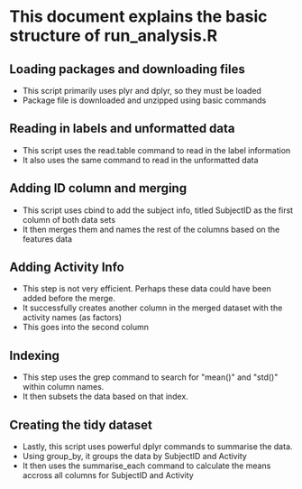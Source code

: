 # This document explains the basic structure of run_analysis.R

## Loading packages and downloading files
* This script primarily uses plyr and dplyr, so they must be loaded
* Package file is downloaded and unzipped using basic commands

## Reading in labels and unformatted data
* This script uses the read.table command to read in the label information
* It also uses the same command to read in the unformatted data

## Adding ID column and merging
* This script uses cbind to add the subject info, titled SubjectID as the first column of both data sets
* It then merges them and names the rest of the columns based on the features data

## Adding Activity Info
* This step is not very efficient.  Perhaps these data could have been added before the merge.
* It successfully creates another column in the merged dataset with the activity names (as factors)
* This goes into the second column

## Indexing
* This step uses the grep command to search for "mean()" and "std()" within column names.
* It then subsets the data based on that index.

## Creating the tidy dataset
* Lastly, this script uses powerful dplyr commands to summarise the data.
* Using group_by, it groups the data by SubjectID and Activity
* It then uses the summarise_each command to calculate the means accross all columns for SubjectID and Activity
